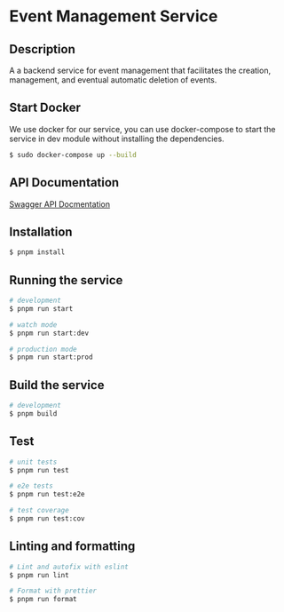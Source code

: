# Event Management Service
## Description

A a backend service for event management that facilitates the creation, management, and eventual automatic deletion of events.

## Start Docker
We use docker for our service, you can use docker-compose to start the service in dev module without installing the dependencies.

```bash
$ sudo docker-compose up --build

```

## API Documentation

[Swagger API Docmentation](https://app.swaggerhub.com/apis-docs/dearalina/4156-Project/1.0.0)

## Installation

```bash
$ pnpm install
```

## Running the service

```bash
# development
$ pnpm run start

# watch mode
$ pnpm run start:dev

# production mode
$ pnpm run start:prod
```

## Build the service

```bash
# development
$ pnpm build
```

## Test

```bash
# unit tests
$ pnpm run test

# e2e tests
$ pnpm run test:e2e

# test coverage
$ pnpm run test:cov
```

## Linting and formatting

```bash
# Lint and autofix with eslint
$ pnpm run lint

# Format with prettier
$ pnpm run format

```


